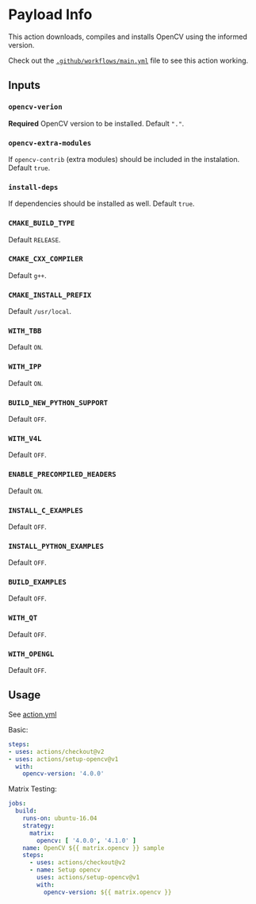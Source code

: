# Payload Info

This action downloads, compiles and installs OpenCV using the informed version.

Check out the [`.github/workflows/main.yml`](https://github.com/Dovyski/setup-opencv-action/blob/master/.github/workflows/main.yml) file to see this action working.

## Inputs

### `opencv-verion`
**Required** OpenCV version to be installed. Default `"."`.

### `opencv-extra-modules`
If `opencv-contrib` (extra modules) should be included in the instalation. Default `true`.

### `install-deps`
If dependencies should be installed as well. Default `true`.

### `CMAKE_BUILD_TYPE`
Default `RELEASE`.

### `CMAKE_CXX_COMPILER`
Default `g++`.

### `CMAKE_INSTALL_PREFIX`
Default `/usr/local`.

### `WITH_TBB`
Default `ON`.

### `WITH_IPP`
Default `ON`.

### `BUILD_NEW_PYTHON_SUPPORT`
Default `OFF`.

### `WITH_V4L`
Default `OFF`.

### `ENABLE_PRECOMPILED_HEADERS`
Default `ON`.

### `INSTALL_C_EXAMPLES`
Default `OFF`.

### `INSTALL_PYTHON_EXAMPLES`
Default `OFF`.

### `BUILD_EXAMPLES`
Default `OFF`.

### `WITH_QT`
Default `OFF`.

### `WITH_OPENGL`
Default `OFF`.

## Usage

See [action.yml](action.yml)

Basic:
```yaml
steps:
- uses: actions/checkout@v2
- uses: actions/setup-opencv@v1
  with:
    opencv-version: '4.0.0'
```

Matrix Testing:
```yaml
jobs:
  build:
    runs-on: ubuntu-16.04
    strategy:
      matrix:
        opencv: [ '4.0.0', '4.1.0' ]
    name: OpenCV ${{ matrix.opencv }} sample
    steps:
      - uses: actions/checkout@v2
      - name: Setup opencv
        uses: actions/setup-opencv@v1
        with:
          opencv-version: ${{ matrix.opencv }}
```
